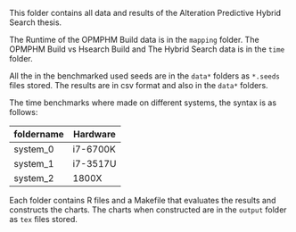 This folder contains all data and results of the Alteration Predictive Hybrid Search
thesis.

The Runtime of the OPMPHM Build data is in the `mapping` folder.
The OPMPHM Build vs Hsearch Build and The Hybrid Search data is in the `time` folder.

All the in the benchmarked used seeds are in the `data*` folders as `*.seeds` files stored.
The results are in csv format and also in the `data*` folders.

The time benchmarks where made on different systems, the syntax is as follows:

| foldername    | Hardware   |
| ------------- |------------|
| system_0      | i7-6700K   |
| system_1      | i7-3517U   |
| system_2      | 1800X      |

Each folder contains R files and a Makefile that evaluates the results and constructs the charts.
The charts when constructed are in the `output` folder as `tex` files stored.
